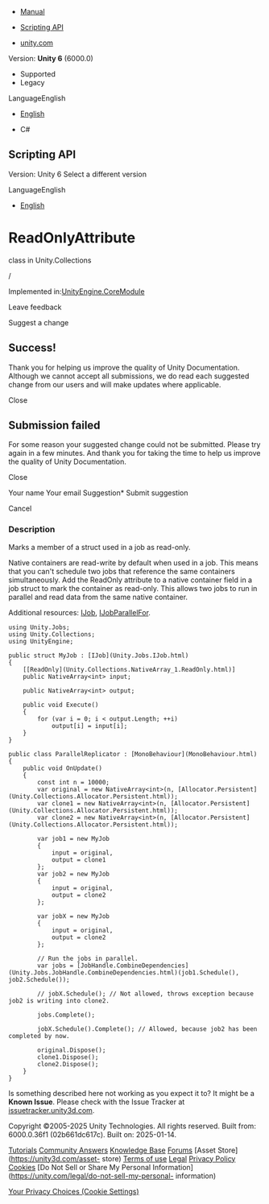 [ ]()

  * [Manual](../Manual/index.html)
  * [Scripting API](../ScriptReference/index.html)

  * [unity.com](https://unity.com/)

Version: **Unity 6** (6000.0)

  * Supported
  * Legacy

LanguageEnglish

  * [English]()

  * C#

[ ](https://docs.unity3d.com)

## Scripting API

Version: Unity 6 Select a different version

LanguageEnglish

  * [English]()

# ReadOnlyAttribute

class in Unity.Collections

/

Implemented in:[UnityEngine.CoreModule](UnityEngine.CoreModule.html)

Leave feedback

Suggest a change

## Success!

Thank you for helping us improve the quality of Unity Documentation. Although
we cannot accept all submissions, we do read each suggested change from our
users and will make updates where applicable.

Close

## Submission failed

For some reason your suggested change could not be submitted. Please <a>try
again</a> in a few minutes. And thank you for taking the time to help us
improve the quality of Unity Documentation.

Close

Your name Your email Suggestion* Submit suggestion

Cancel

[ ]()

### Description

Marks a member of a struct used in a job as read-only.

Native containers are read-write by default when used in a job. This means
that you can't schedule two jobs that reference the same containers
simultaneously. Add the ReadOnly attribute to a native container field in a
job struct to mark the container as read-only. This allows two jobs to run in
parallel and read data from the same native container.  
  
Additional resources: [IJob](Unity.Jobs.IJob.html),
[IJobParallelFor](Unity.Jobs.IJobParallelFor.html).

    
    
    using Unity.Jobs;
    using Unity.Collections;
    using UnityEngine;  
      
    public struct MyJob : [IJob](Unity.Jobs.IJob.html)
    {
        [[ReadOnly](Unity.Collections.NativeArray_1.ReadOnly.html)]
        public NativeArray<int> input;  
      
        public NativeArray<int> output;  
      
        public void Execute()
        {
            for (var i = 0; i < output.Length; ++i)
                output[i] = input[i];
        }
    }  
      
    public class ParallelReplicator : [MonoBehaviour](MonoBehaviour.html)
    {
        public void OnUpdate()
        {
            const int n = 10000;
            var original = new NativeArray<int>(n, [Allocator.Persistent](Unity.Collections.Allocator.Persistent.html));
            var clone1 = new NativeArray<int>(n, [Allocator.Persistent](Unity.Collections.Allocator.Persistent.html));
            var clone2 = new NativeArray<int>(n, [Allocator.Persistent](Unity.Collections.Allocator.Persistent.html));  
      
            var job1 = new MyJob
            {
                input = original,
                output = clone1
            };
            var job2 = new MyJob
            {
                input = original,
                output = clone2
            };  
      
            var jobX = new MyJob
            {
                input = original,
                output = clone2
            };  
      
            // Run the jobs in parallel.
            var jobs = [JobHandle.CombineDependencies](Unity.Jobs.JobHandle.CombineDependencies.html)(job1.Schedule(), job2.Schedule());  
      
            // jobX.Schedule(); // Not allowed, throws exception because job2 is writing into clone2.  
      
            jobs.Complete();  
      
            jobX.Schedule().Complete(); // Allowed, because job2 has been completed by now.  
      
            original.Dispose();
            clone1.Dispose();
            clone2.Dispose();
        }
    }
    

Is something described here not working as you expect it to? It might be a
**Known Issue**. Please check with the Issue Tracker at
[issuetracker.unity3d.com](https://issuetracker.unity3d.com).

Copyright ©2005-2025 Unity Technologies. All rights reserved. Built from:
6000.0.36f1 (02b661dc617c). Built on: 2025-01-14.

[Tutorials](https://unity3d.com/learn) [Community
Answers](https://answers.unity3d.com) [Knowledge
Base](https://support.unity3d.com/hc/en-us)
[Forums](https://forum.unity3d.com) [Asset Store](https://unity3d.com/asset-
store) [Terms of use](https://docs.unity3d.com/Manual/TermsOfUse.html)
[Legal](https://unity.com/legal) [Privacy
Policy](https://unity.com/legal/privacy-policy)
[Cookies](https://unity.com/legal/cookie-policy) [Do Not Sell or Share My
Personal Information](https://unity.com/legal/do-not-sell-my-personal-
information)

[Your Privacy Choices (Cookie Settings)](javascript:void\(0\);)

